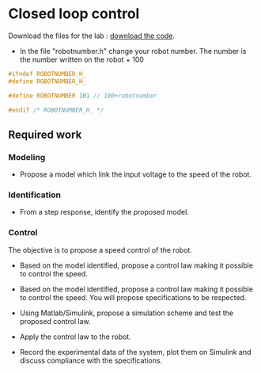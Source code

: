 # Closed loop control

Download the files for the lab : [download the code](/Programmes/ControlRobotESP.zip). 

- In the file "robotnumber.h" change your robot number. The number is the number written on the robot + 100

```c
#ifndef ROBOTNUMBER_H_
#define ROBOTNUMBER_H_

#define ROBOTNUMBER 101 // 100+robotnumber

#endif /* ROBOTNUMBER_H_ */

```

## Required work 

### Modeling

- Propose a model which link the input voltage to the speed of the robot.

### Identification

- From a step response, identify the proposed model.

### Control 

The objective is to propose a speed control of the robot. 

- Based on the model identified, propose a control law making it possible to control the speed. 
- Based on the model identified, propose a control law making it possible to control the speed. You will propose specifications to be respected. 

- Using Matlab/Simulink, propose a simulation scheme and test the proposed control law.
- Apply the control law to the robot.
- Record the experimental data of the system, plot them on Simulink and discuss compliance with the specifications.